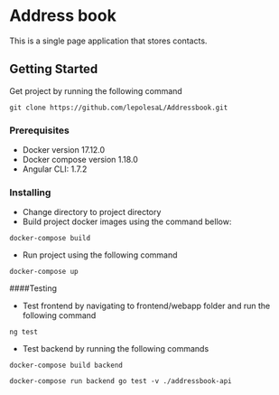 # Address book

This is a single page application that stores contacts.

## Getting Started
  
 Get project by running the following command
 ```
 git clone https://github.com/lepolesaL/Addressbook.git
```

### Prerequisites

  - Docker version 17.12.0
  - Docker compose version 1.18.0
 - Angular CLI: 1.7.2

### Installing

 - Change directory to project directory
 - Build project docker images using the command bellow:
 ```
 docker-compose build
 ```
 - Run project using the following command
 ```
 docker-compose up
 ```
####Testing
- Test frontend by navigating to frontend/webapp folder and run the following command
```
ng test
```
- Test backend by running the following commands
```
docker-compose build backend
```
```
docker-compose run backend go test -v ./addressbook-api
```

